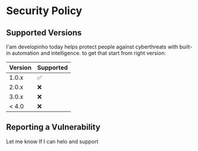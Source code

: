 # Security Policy

## Supported Versions

I'am developinho today helps protect people against cyberthreats with built-in automation and intelligence.
to get that start from right version: 

| Version | Supported          |
| ------- | ------------------ |
| 1.0.x   | :white_check_mark: |
| 2.0.x   | :x:                |
| 3.0.x   | :x:                |
| < 4.0   | :x:                |

## Reporting a Vulnerability

Let me know If I can helo and support
